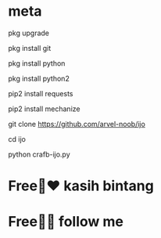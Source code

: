 # meta

pkg upgrade 

pkg install git 

pkg install python 

pkg install python2 

pip2 install requests 

pip2 install mechanize 

git clone https://github.com/arvel-noob/ijo

cd ijo

python crafb-ijo.py

# Free🥰❤️ kasih bintang
# Free🥰😎 follow me
